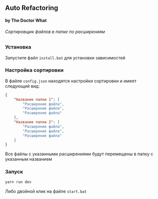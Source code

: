 ## Auto Refactoring
#### by The Doctor What

###### Сортировщик файлов в папке по расширениям

### Установка

Запустите файл `install.bat` для установки зависимостей

### Настройка сортировки

В файле `config.json` находятся настройки сортировки и имеет следующий вид:

```json
{
    "Название папки 1": [
        "Расширение файла",
        "Расширение файла",
        "Расширение файла"
    ],
    "Название папки 2": [
        "Расширение файла",
        "Расширение файла",
        "Расширение файла"
    ]
}
```

Все файлы с указанными расширениями будут перемещены в папку с указанным названием

### Запуск

```sh
yarn run dev
```

Либо двойной клик на файле `start.bat`